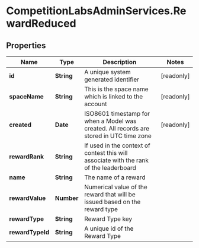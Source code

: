 # CompetitionLabsAdminServices.RewardReduced

## Properties

Name | Type | Description | Notes
------------ | ------------- | ------------- | -------------
**id** | **String** | A unique system generated identifier | [readonly] 
**spaceName** | **String** | This is the space name which is linked to the account | [readonly] 
**created** | **Date** | ISO8601 timestamp for when a Model was created. All records are stored in UTC time zone | [readonly] 
**rewardRank** | **String** | If used in the context of contest this will associate with the rank of the leaderboard | 
**name** | **String** | The name of a reward | 
**rewardValue** | **Number** | Numerical value of the reward that will be issued based on the reward type | 
**rewardType** | **String** | Reward Type key | 
**rewardTypeId** | **String** | A unique id of the Reward Type | 



